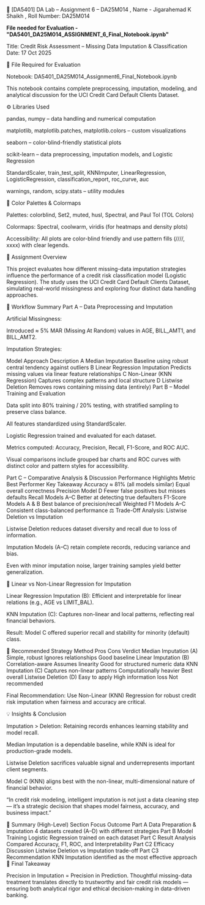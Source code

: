 🧾 [DA5401] DA Lab – Assignment 6 – DA25M014 , Name - Jigarahemad K Shaikh , Roll Number: DA25M014

**File needed for Evaluation - "DA5401_DA25M014_ASSIGNMENT_6_Final_Notebook.ipynb"**


Title: Credit Risk Assessment – Missing Data Imputation & Classification
Date: 17 Oct 2025

📂 File Required for Evaluation

Notebook: DA5401_DA25M014_Assignment6_Final_Notebook.ipynb

This notebook contains complete preprocessing, imputation, modeling, and analytical discussion for the UCI Credit Card Default Clients Dataset.

⚙️ Libraries Used

pandas, numpy – data handling and numerical computation

matplotlib, matplotlib.patches, matplotlib.colors – custom visualizations

seaborn – color-blind-friendly statistical plots

scikit-learn – data preprocessing, imputation models, and Logistic Regression

StandardScaler, train_test_split, KNNImputer, LinearRegression, LogisticRegression, classification_report, roc_curve, auc

warnings, random, scipy.stats – utility modules

🎨 Color Palettes & Colormaps

Palettes: colorblind, Set2, muted, husl, Spectral, and Paul Tol (TOL Colors)

Colormaps: Spectral, coolwarm, viridis (for heatmaps and density plots)

Accessibility: All plots are color-blind friendly and use pattern fills (////, xxxx) with clear legends.

🧠 Assignment Overview

This project evaluates how different missing-data imputation strategies influence the performance of a credit risk classification model (Logistic Regression).
The study uses the UCI Credit Card Default Clients Dataset, simulating real-world missingness and exploring four distinct data handling approaches.

🔧 Workflow Summary
Part A – Data Preprocessing and Imputation

Artificial Missingness:

Introduced ≈ 5% MAR (Missing At Random) values in AGE, BILL_AMT1, and BILL_AMT2.

Imputation Strategies:

Model	Approach	Description
A	Median Imputation	Baseline using robust central tendency against outliers
B	Linear Regression Imputation	Predicts missing values via linear feature relationships
C	Non-Linear (KNN Regression)	Captures complex patterns and local structure
D	Listwise Deletion	Removes rows containing missing data (entirely)
Part B – Model Training and Evaluation

Data split into 80% training / 20% testing, with stratified sampling to preserve class balance.

All features standardized using StandardScaler.

Logistic Regression trained and evaluated for each dataset.

Metrics computed: Accuracy, Precision, Recall, F1-Score, and ROC AUC.

Visual comparisons include grouped bar charts and ROC curves with distinct color and pattern styles for accessibility.

Part C – Comparative Analysis & Discussion
Performance Highlights
Metric	Best Performer	Key Takeaway
Accuracy	≈ 81% (all models similar)	Equal overall correctness
Precision	Model D	Fewer false positives but misses defaults
Recall	Models A–C	Better at detecting true defaulters
F1-Score	Models A & B	Best balance of precision/recall
Weighted F1	Models A–C	Consistent class-balanced performance
⚖️ Trade-Off Analysis: Listwise Deletion vs Imputation

Listwise Deletion reduces dataset diversity and recall due to loss of information.

Imputation Models (A–C) retain complete records, reducing variance and bias.

Even with minor imputation noise, larger training samples yield better generalization.

🧩 Linear vs Non-Linear Regression for Imputation

Linear Regression Imputation (B): Efficient and interpretable for linear relations (e.g., AGE vs LIMIT_BAL).

KNN Imputation (C): Captures non-linear and local patterns, reflecting real financial behaviors.

Result: Model C offered superior recall and stability for minority (default) class.

🧭 Recommended Strategy
Method	Pros	Cons	Verdict
Median Imputation (A)	Simple, robust	Ignores relationships	Good baseline
Linear Imputation (B)	Correlation-aware	Assumes linearity	Good for structured numeric data
KNN Imputation (C)	Captures non-linear patterns	Computationally heavier	Best overall
Listwise Deletion (D)	Easy to apply	High information loss	Not recommended

Final Recommendation: Use Non-Linear (KNN) Regression for robust credit risk imputation when fairness and accuracy are critical.

💡 Insights & Conclusion

Imputation > Deletion: Retaining records enhances learning stability and model recall.

Median Imputation is a dependable baseline, while KNN is ideal for production-grade models.

Listwise Deletion sacrifices valuable signal and underrepresents important client segments.

Model C (KNN) aligns best with the non-linear, multi-dimensional nature of financial behavior.

“In credit risk modeling, intelligent imputation is not just a data cleaning step — it’s a strategic decision that shapes model fairness, accuracy, and business impact.”

🧭 Summary (High-Level)
Section	Focus	Outcome
Part A	Data Preparation & Imputation	4 datasets created (A–D) with different strategies
Part B	Model Training	Logistic Regression trained on each dataset
Part C	Result Analysis	Compared Accuracy, F1, ROC, and Interpretability
Part C2	Efficacy Discussion	Listwise Deletion vs Imputation trade-off
Part C3	Recommendation	KNN Imputation identified as the most effective approach
🧩 Final Takeaway

Precision in Imputation = Precision in Prediction.
Thoughtful missing-data treatment translates directly to trustworthy and fair credit risk models — ensuring both analytical rigor and ethical decision-making in data-driven banking.

